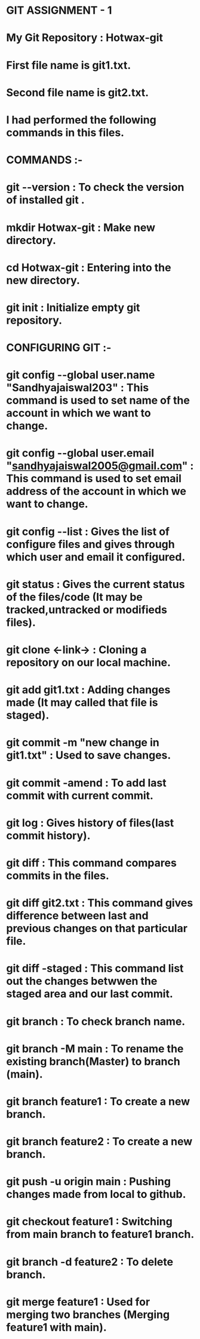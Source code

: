 # GIT ASSIGNMENT - 1

#  My Git Repository : Hotwax-git
#  First file name is git1.txt.
#  Second file name is git2.txt.

# I had performed the following commands in this files.

# COMMANDS :-

# git --version                              : To check the version of installed git .
# mkdir Hotwax-git                           : Make new directory.
# cd Hotwax-git                              : Entering into the new directory.
# git init                                   : Initialize  empty git repository.

# CONFIGURING GIT :-

# git config --global  user.name "Sandhyajaiswal203"              : This command is used to set name of the account in which we want to change. 
# git config --global  user.email "sandhyajaiswal2005@gmail.com"  : This command is used to set email address of the account in which we want to change.

# git config --list                          : Gives the list of configure files and gives through which user and email it configured.
# git status                                 : Gives the current status of the files/code (It may be tracked,untracked or modifieds files).
# git clone <-link->                         : Cloning a repository on our local machine.
# git add git1.txt                           : Adding changes made (It may called that file is staged).
# git commit -m "new change in git1.txt"     : Used to save  changes.
# git commit -amend                          : To add last commit with current commit.
# git log                                    : Gives history of files(last commit history).
# git diff                                   : This command compares commits in the files.
# git diff git2.txt                          : This command gives difference between last and previous changes on that particular file.
# git diff -staged                           : This command list out the changes betwwen the staged area and our last commit.
# git branch                                 : To check branch name.
# git branch -M main                         : To rename  the existing branch(Master) to  branch (main).
# git branch feature1                        : To create a new branch.
# git branch feature2                        : To create a new branch.
# git push -u origin main                    : Pushing changes made from local to github.
# git checkout feature1                      : Switching from main branch to feature1 branch.
# git branch -d feature2                     : To delete branch.
# git merge feature1                         : Used for merging two branches (Merging feature1 with main).